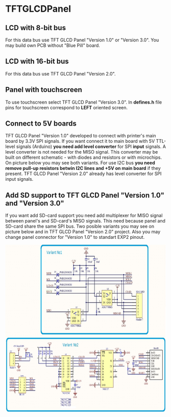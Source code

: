 # TFTGLCDPanel

## LCD with 8-bit bus
For this data bus use TFT GLCD Panel "Version 1.0" or "Version 3.0". You may build own PCB without "Blue Pill" board.

## LCD with 16-bit bus
For this data bus use TFT GLCD Panel "Version 2.0".

## Panel with touchscreen
To use touchscreen select TFT GLCD Panel "Version 3.0". In **defines.h** file pins for touchscreen correspond to **LEFT** oriented screen.

## Connect to 5V boards
TFT GLCD Panel "Version 1.0" developed to connect with printer's main board by 3.3V SPI signals. If you want connect it to main board with 5V TTL-level signals (Arduino) **you need add level converter** for SPI **input** signals. A level converter is not needed for the MISO signal. This converter may be built on different schematic - with diodes and resistors or with microchips. On picture below you may see both variants. For use I2C bus **you need remove pull-up resistors betwin I2C lines and +5V on main board** if they present. TFT GLCD Panel "Version 2.0" already has level converter for SPI input signals.

## Add SD support to TFT GLCD Panel "Version 1.0" and "Version 3.0"
If you want add SD-card support you need add multiplexer for MISO signal between panel's and SD-card's MISO signals. This need because panel and SD-card share the same SPI bus. Two posible variants you may see on picture below and in TFT GLCD Panel "Version 2.0" project. Also you may change panel connector for "Version 1.0" to standart EXP2 pinout.

<img src="./tft-glcd-add_SD.jpg" width="800" height="528">
